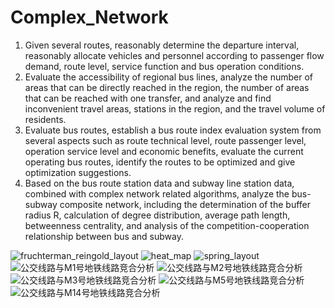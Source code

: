# Complex_Network
1. Given several routes, reasonably determine the departure interval, reasonably allocate vehicles and personnel according to passenger flow demand, route level, service function and bus operation conditions.
2. Evaluate the accessibility of regional bus lines, analyze the number of areas that can be directly reached in the region, the number of areas that can be reached with one transfer, and analyze and find inconvenient travel areas, stations in the region, and the travel volume of residents.
3. Evaluate bus routes, establish a bus route index evaluation system from several aspects such as route technical level, route passenger level, operation service level and economic benefits, evaluate the current operating bus routes, identify the routes to be optimized and give optimization suggestions.
4. Based on the bus route station data and subway line station data, combined with complex network related algorithms, analyze the bus-subway composite network, including the determination of the buffer radius R, calculation of degree distribution, average path length, betweenness centrality, and analysis of the competition-cooperation relationship between bus and subway.

![fruchterman_reingold_layout](https://user-images.githubusercontent.com/18719360/131454542-a09936fd-a50b-4a8e-b0da-2233b9af9fba.png)
![heat_map](https://user-images.githubusercontent.com/18719360/131454545-9741cde1-01b6-4a16-8500-74e6f48a7e66.png)
![spring_layout](https://user-images.githubusercontent.com/18719360/131454548-1afa2ef9-153d-49f6-b725-7280aa3b110a.png)
![公交线路与M1号地铁线路竞合分析](https://user-images.githubusercontent.com/18719360/131454550-82f8f8ce-5920-47e9-8ceb-bba62898a5e0.png)
![公交线路与M2号地铁线路竞合分析](https://user-images.githubusercontent.com/18719360/131454554-625d56e1-67af-43f2-bac0-80738797e3bd.png)
![公交线路与M3号地铁线路竞合分析](https://user-images.githubusercontent.com/18719360/131454558-78210da4-5358-4b1b-bcb0-80092820cd61.png)
![公交线路与M5号地铁线路竞合分析](https://user-images.githubusercontent.com/18719360/131454563-b88e863a-cbb3-4a97-9744-7f217848a800.png)
![公交线路与M14号地铁线路竞合分析](https://user-images.githubusercontent.com/18719360/131454567-6b403413-e54e-4512-972c-44ae28d6a443.png)
